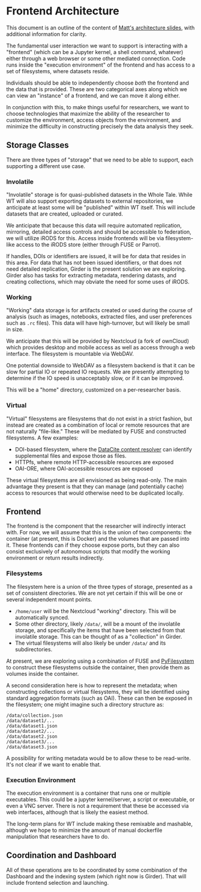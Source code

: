 # Frontend Architecture

This document is an outline of the content of [Matt's architecture
slides](https://docs.google.com/presentation/d/1a7a-jEPTTIx2Hka8fTn6DWcF_VRYrwgMYRp8pN5CllY/edit),
with additional information for clarity.

The fundamental user interaction we want to support is interacting with a
"frontend" (which can be a Jupyter kernel, a shell command, whatever) either
through a web browser or some other mediated connection.  Code runs inside the
"execution environment" of the frontend and has access to a set of filesystems,
where datasets reside.

Individuals should be able to independently choose *both* the frontend and the
data that is provided.  These are two categorical axes along which we can view
an "instance" of a frontend, and we can move it along either.

In conjunction with this, to make things useful for researchers, we want to
choose technologies that maximize the ability of the researcher to customize
the environment, access objects from the environment, and minimize the
difficulty in constructing precisely the data analysis they seek.

## Storage Classes

There are three types of "storage" that we need to be able to support, each
supporting a different use case.

### Involatile

"Involatile" storage is for quasi-published datasets in the Whole Tale.  While
WT will also support exporting datasets to external repositories, we anticipate
at least some will be "published" within WT itself.  This will include datasets
that are created, uploaded or curated.

We anticipate that because this data will require automated replication,
mirroring, detailed access controls and should be accessible to federation, we
will utilize iRODS for this.  Access inside frontends will be via
filesystem-like access to the iRODS store (either through FUSE or Parrot).

If handles, DOIs or identifiers are issued, it will be for data that resides in
this area.  For data that has not been issued identifiers, or that does not
need detailed replication, Girder is the present solution we are exploring.
Girder also has tasks for extracting metadata, rendering datasts, and creating
collections, which may obviate the need for some uses of iRODS.

### Working

"Working" data storage is for artifacts created or used during the course of
analysis (such as images, notebooks, extracted files, and user preferences such
as `.rc` files).  This data will have high-turnover, but will likely be
small in size.

We anticipate that this will be provided by Nextcloud (a fork of ownCloud)
which provides desktop and mobile access as well as access through a web
interface.  The filesystem is mountable via WebDAV.

One potential downside to WebDAV as a filesystem backend is that it can be
slow for partial IO or repeated IO requests.  We are presently attempting to
determine if the IO speed is unacceptably slow, or if it can be improved.

This will be a "home" directory, customized on a per-researcher basis.

### Virtual

"Virtual" filesystems are filesystems that do not exist in a strict fashion,
but instead are created as a combination of local or remote resources that are
not naturally "file-like."  These will be mediated by FUSE and constructed
filesystems.  A few examples:

 * DOI-based filesystem, where the [DataCite content
   resolver](https://www.datacite.org/content.html) can identify supplemental
   files and expose those as files.
 * HTTPfs, where remote HTTP-accessible resources are exposed
 * OAI-ORE, where OAI-accessible resources are exposed

These virtual filesystems are all envisioned as being read-only.  The main
advantage they present is that they can manage (and potentially cache) access
to resources that would otherwise need to be duplicated locally.

## Frontend

The frontend is the component that the researcher will indirectly
interact with.  For now, we will assume that this is the union of two
components: the container (at present, this is Docker) and the volumes that are
passed into it.  These frontends can if they choose expose ports, but they can
also consist exclusively of autonomous scripts that modify the working
environment or return results indirectly.

### Filesystems

The filesystem here is a union of the three types of storage, presented as a
set of consistent directories.  We are not yet certain if this will be one or
several independent mount points.

 * `/home/user` will be the Nextcloud "working" directory.  This will be
   automatically synced.
 * Some other directory, likely `/data/`, will be a mount of the involatile
   storage, and specifically the items that have been selected from that
   involatile storage.  This can be thought of as a "collection" in Girder.
 * The virtual filesystems will also likely be under `/data/` and its
   subdirectories.

At present, we are exploring using a combination of FUSE and
[PyFilesystem](http://docs.pyfilesystem.org/en/latest/) to construct these
filesystems outside the container, then provide them as volumes inside the
container.

A second consideration here is how to represent the metadata; when constructing
collections or virtual filesystems, they will be identified using standard
aggregation formats (such as OAI).  These can then be exposed in the
filesystem; one might imagine such a directory structure as:

```
/data/collection.json
/data/dataset1/...
/data/dataset1.json
/data/dataset2/...
/data/dataset2.json
/data/dataset3/...
/data/dataset3.json
```

A possibility for writing metadata would be to allow these to be read-write.
It's not clear if we want to enable that.

### Execution Environment

The execution environment is a container that runs one or multiple executables.
This could be a jupyter kernel/server, a script or executable, or even a VNC
server.  There is not a requirement that these be accessed via web interfaces,
although that is likely the easiest method.

The long-term plans for WT include making these remixable and mashable,
although we hope to minimize the amount of manual dockerfile manipulation that
researchers have to do.

## Coordination and Dashboard

All of these operations are to be coordinated by some combination of the
Dashboard and the indexing system (which right now is Girder).  That will
include frontend selection and launching.
